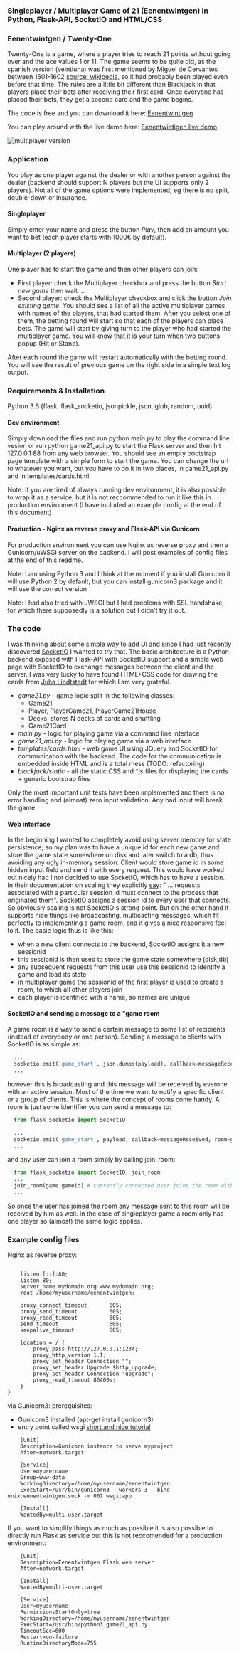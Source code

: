 ### Singleplayer / Multiplayer Game of 21 (Eenentwintgen) in Python, Flask-API, SocketIO and HTML/CSS

### Eenentwintgen / Twenty-One

Twenty-One is a game, where a player tries to reach 21 points without going over and the ace values 1 or 11. The game seems to be quite old, as the spanish version (veintiuna) was first mentioned by Miguel de Cervantes between 1601-1602 [source: wikipedia](https://en.wikipedia.org/wiki/Blackjack), so it had probably been played even before that time. The rules are a little bit different than Blackjack in that players place their bets after receiving their first card. Once everyone has placed their bets, they get a second card and the game begins.

The code is free and you can download it here: [Eenentwintigen](https://github.com/andrejlukic/blackjack/tree/Eenentwintigen)

You can play around with the live demo here: [Eenentwintigen live demo](http://crunchymebumblebee.org/)

![multiplayer version](https://github.com/andrejlukic/blackjack/blob/master/docs/15_multiplayer_game_play.png "Multiplayer gameplay")

### Application

You play as one player against the dealer or with another person against the dealer (backend should support N players but the UI supports only 2 players). Not all of the game options were implemented, eg there is no split, double-down or insurance. 

#### Singleplayer
Simply enter your name and press the button *Play*, then add an amount you want to bet (each player starts with 1000€ by default).

#### Multiplayer (2 players)
One player has to start the game and then other players can join: 
+ First player: check the Multiplayer checkbox and press the button *Start new game* then wait ... 
+ Second player: check the Multiplayer checkbox and click the button *Join existing game*. You should see a list of all the active multiplayer games with names of the players, that had started them. After you select one of them, the betting round will start so that each of the players can place bets. The game will start by giving turn to the player who had started the multiplayer game. You will know that it is your turn when two buttons popup (Hit or Stand).

After each round the game will restart automatically with the betting round. You will see the result of previous game on the right side in a simple text log output.

### Requirements & Installation

Python 3.6 (flask, flask_socketio, jsonpickle, json, glob, random, uuid) 

#### Dev environment

Simply download the files and run python main.py to play the command line vesion or run python game21_api.py to start the Flask server and then hit 127.0.0.1:88 from any web browser. You should see an empty bootstrap page template with a simple form to start the game. You can change the url to whatever you want, but you have to do it in two places, in game21_api.py and in templates/cards.html.

Note: if you are tired of always running dev environment, it is also possible to wrap it as a service, but it is not reccommended to run it like this in production environment (I have included an example config at the end of this document)

#### Production - Nginx as reverse proxy and Flask-API via Gunicorn

For production environment you can use Nginx as reverse proxy and then a Gunicorn/uWSGI server on the backend. I will post examples of config files at the end of this readme.

Note: I am using Python 3 and I think at the moment if you install Gunicorn it will use Python 2 by default, but you can install gunicorn3 package and it will use the correct version

Note: I had also tried with uWSGI but I had problems with SSL handshake, for which there supposedly is a solution but I didn't try it out.

### The code

I was thinking about some simple way to add UI and since I had just recently discovered [SocketIO](https://socket.io/) I wanted to try that. The basic architecture is a Python backend exposed with Flask-API with SocketIO support and a simple web page with SocketIO to exchange messages between the client and the server. I was very lucky to have found HTML+CSS code for drawing the cards from [Juha Lindtstedt](https://medium.com/@pakastin/javascript-playing-cards-part-2-graphics-cd65d331ad00) for which I am very grateful.

+ *game21.py* - game logic split in the following classes:
  + Game21
  + Player, PlayerGame21, PlayerGame21House
  + Decks: stores N decks of cards and shuffling 
  + Game21Card
+ *main.py* - logic for playing game via a command line interface
+ *game21_api.py* - logic for playing game via a web interface
+ *templates/cards.html* - web game UI using JQuery and SocketIO for communication with the backend. The code for the communication is embedded inside HTML and is a total mess (TODO: refactoring)
+ *blackjack/static* - all the static CSS and *js files for displaying the cards + generic bootstrap files

Only the most important unit tests have been implemented and there is no error handling and (almost) zero input validation. Any bad input will break the game.

#### Web interface

In the beginning I wanted to completely avoid using server memory for state persistence, so my plan was to have a unique id for each new game and store the game state somewhere on disk and later switch to a db, thus avoiding any ugly in-memory session. Client would store game id in some hidden input field and send it with every request. This would have worked out nicely had I not decided to use SocketIO, which has to have a session. In their documentation on scaling they explicitly [say](https://socket.io/docs/using-multiple-nodes/): " ... requests associated with a particular session id must connect to the process that originated them". SocketIO assigns a session id to every user that connects. So obviously scaling is not SocketIO's strong point. But on the other hand it supports nice things like broadcasting, multicasting messages, which fit perfectly to implementing a game room, and it gives a nice responsive feel to it. The basic logic thus is like this:
+ when a new client connects to the backend, SocketIO assigns it a new sessionid
+ this sessionid is then used to store the game state somewhere (disk,db)
+ any subsequent requests from this user use this sessionid to identify a game and load its state
+ in multiplayer game the sessionid of the first player is used to create a room, to which all other players join
+ each player is identified with a name, so names are unique

#### SocketIO and sending a message to a "game room

A game room is a way to send a certain message to some list of recipients (instead of everybody or one person). Sending a message to clients with SocketIO is as simple as:

```python
  ...
  socketio.emit('game_start', json.dumps(payload), callback=messageReceived)
  ...
```

however this is broadcasting and this message will be received by everone with an active session. Most of the time we want to notify a specific client or a group of clients. This is where the concept of rooms come handy. A room is just some identifier you can send a message to: 

```python
  from flask_socketio import SocketIO

  ...
  socketio.emit('game_start', payload, callback=messageReceived, room=game.gameid) # received by all the users in the room game.gameid
  ...
```

and any user can join a room simply by calling join_room:

```python
  from flask_socketio import SocketIO, join_room
  ...
  join_room(game.gameid) # currently connected user joins the room with id game.gameid
  ...
```

So once the user has joined the room any message sent to this room will be received by him as well. In the case of singleplayer game a room only has one player so (almost) the same logic applies.


### Example config files

Nginx as reverse proxy:

```apacheconf {
  
    listen [::]:80;
    listen 80;
    server_name mydomain.org www.mydomain.org;
    root /home/myusername/eenentwintgen;
    
    proxy_connect_timeout       605;
    proxy_send_timeout          605;
    proxy_read_timeout          605;
    send_timeout                605;
    keepalive_timeout           605;
    
    location = / {        
        proxy_pass http://127.0.0.1:1234;
        proxy_http_version 1.1;
        proxy_set_header Connection "";
        proxy_set_header Upgrade $http_upgrade;
        proxy_set_header Connection "upgrade";
        proxy_read_timeout 86400s;
    }
}
```

via Gunicorn3:
prerequisites: 
+ Gunicorn3 installed (apt-get install gunicorn3)
+ entry point called wsgi [short and nice tutorial](https://www.digitalocean.com/community/tutorials/how-to-serve-flask-applications-with-gunicorn-and-nginx-on-ubuntu-18-04)


```
    [Unit]
    Description=Gunicorn instance to serve myproject
    After=network.target

    [Service]
    User=myusername
    Group=www-data
    WorkingDirectory=/home/myusername/eenentwintgen    
    ExecStart=/usr/bin/gunicorn3 --workers 3 --bind unix:eenentwintgen.sock -m 007 wsgi:app

    [Install]
    WantedBy=multi-user.target
```

If you want to simplify things as much as possible it is also possible to directly run Flask as service but this is not reccomended for a production environment:

```
    [Unit]
    Description=Eenentwintgen Flask web server
    After=network.target
    
    [Install]
    WantedBy=multi-user.target
    
    [Service]
    User=myusername
    PermissionsStartOnly=true
    WorkingDirectory=/home/myusername/eenentwintgen
    ExecStart=/usr/bin/python3 game21_api.py
    TimeoutSec=600
    Restart=on-failure
    RuntimeDirectoryMode=755
   
```

